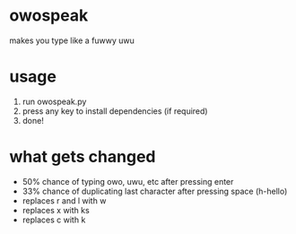 # owospeak
makes you type like a fuwwy uwu
# usage
1. run owospeak.py
2. press any key to install dependencies (if required)
3. done!
# what gets changed
- 50% chance of typing owo, uwu, etc after pressing enter
- 33% chance of duplicating last character after pressing space (h-hello)
- replaces r and l with w 
- replaces x with ks
- replaces c with k
